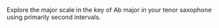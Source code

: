 Explore the major scale in the key of Ab major in your tenor saxophone using primarily second intervals.